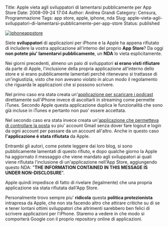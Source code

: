 Title: Apple vieta agli sviluppatori di lamentarsi pubblicamente per App Store
Date: 2008-09-24 17:04
Author: Andrea Grandi
Category: Censura, Programmazione
Tags: app store, apple, iphone, nda
Slug: apple-vieta-agli-sviluppatori-di-lamentarsi-pubblicamente-per-app-store
Status: published

[![]({static}/images/2008/09/iphoneappstore.jpg "iphoneappstore")]()

Siete **sviluppatori** di applicazioni per iPhone e la Apple ha appena rifiutato di includere
la vostra applicazione all'interno del proprio **App Store**? Da oggi
**non potete piu' lamentarvi pubblicamente**, un **NDA** lo vieta
esplicitamente.

Nei giorni precedenti, almeno un paio di sviluppatori **si erano visti
rifiutare** da parte di Apple, l'inclusione della propria applicazione
all'interno dello store e si erano pubblicamente lamentati perchè
ritenevano si trattasse di un'ingiustizia, visto che non avevano violato
in alcun modo il regolamento che riguarda le applicazioni che si possono
scrivere.

Nel primo caso era stata creata un'[applicazione per scaricare i podcast](http://almerica.blogspot.com/2008/09/podcaster-rejeceted-because-it.html)
direttamente sull'iPhone invece di ascoltarli in streaming come permette
iTunes. Secondo Apple questa applicazione duplica le funzionalità che
sono già incluse in iTunes e pertanto non puo' essere accettata.

Nel secondo caso era stata invece creata un'[applicazione che permetteva di controllare la posta](http://angelo.dinardi.name/2008/09/20/mailwrangler-and-the-apple-app-store/)
su piu' account Gmail senza dover fare logout e login da ogni account
per passare da un account all'altro. Anche in questo caso
**l'applicazione è stata rifiutata** da Apple.

Entrambi gli autori, come potete leggere dai loro blog, si sono
pubblicamente lamentati di questo rifiuto, e dopo qualche giorno la
Apple ha aggiornato il messaggio che viene mandato agli sviluppatori ai
quali viene rifiutata l'inclusione di un'applicazione nell'App Store,
aggiungendo questo NDA: "**THE INFORMATION CONTAINED IN THIS MESSAGE IS
UNDER NON-DISCLOSURE**".

Apple quindi impedisce di fatto di rivelare (legalmente) che una propria
applicazione sia stata rifiutata dall'App Store.

Personalmente trovo sempre piu' **ridicola** questa **politica
protezionista** intrapresa da Apple, che non sta facendo altro che
attirare critiche su di se e tener lontani ottimi sviluppatori che
altrimenti sarebbero ben felici di scrivere applicazioni per l'iPhone.
Staremo a vedere in che modo si comporterà Google con il proprio
repository online di applicazioni.

